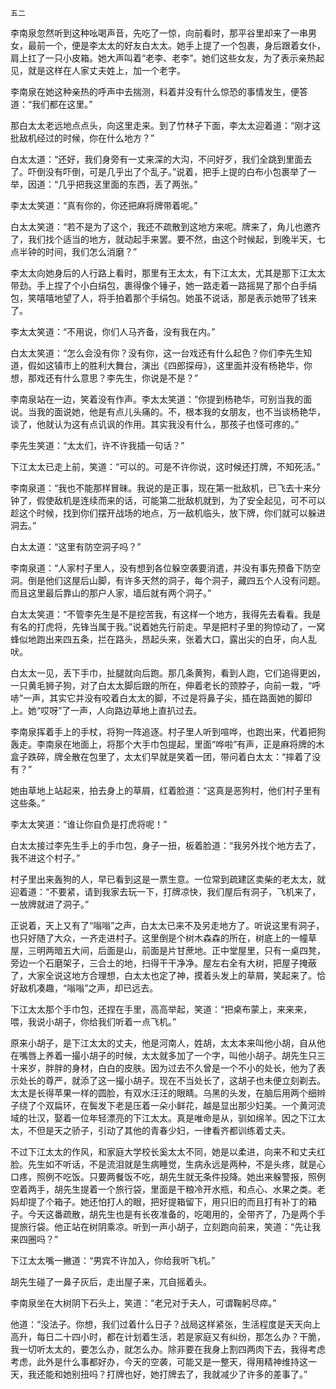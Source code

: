     五二 

   李南泉忽然听到这种吆喝声音，先吃了一惊，向前看时，那平谷里却来了一串男女，最前一个，便是李太太的好友白太太。她手上提了一个包裹，身后跟着女仆，肩上扛了一只小皮箱。她大声叫着“老李、老李”。她们这些女友，为了表示亲热起见，就是这样在人家丈夫姓上，加一个老字。

   李南泉在她这种亲热的呼声中去揣测，料着并没有什么惊恐的事情发生，便答道：“我们都在这里。”

   那白太太老远地点点头，向这里走来。到了竹林子下面，李太太迎着道：“刚才这批敌机经过的时候，你在什么地方？”

   白太太道：“还好，我们身旁有一丈来深的大沟，不问好歹，我们全跳到里面去了。吓倒没有吓倒，可是几乎出了个乱子。”说着，把手上提的白布小包裹举了一举，因道：“几乎把我这里面的东西，丢了两张。”

   李太太笑道：“真有你的，你还把麻将牌带着呢。”

   白太太笑道：“若不是为了这个，我还不疏散到这地方来呢。牌来了，角儿也邀齐了，我们找个适当的地方，就动起手来罢。要不然，由这个时候起，到晚半天，七点半钟的时间，我们怎么消磨？”

   李太太向她身后的人行路上看时，那里有王太太，有下江太太，尤其是那下江太太带劲。手上捏了个小白绢包，裹得像个锤子，她一路走着一路摇晃了那个白手绢包，笑嘻嘻地望了人，将手拍着那个手绢包。她虽不说话，那是表示她带了钱来了。

   李太太笑道：“不用说，你们人马齐备，没有我在内。”

   白太太笑道：“怎么会没有你？没有你，这一台戏还有什么起色？你们李先生知道，假如这镇市上的胜利大舞台，演出《四郎探母》，这里面并没有杨艳华，你想，那戏还有什么意思？李先生，你说是不是？”

   李南泉站在一边，笑着没有作声。李太太笑道：“你提到杨艳华，可别当我的面说。当我的面说她，他是有点儿头痛的。不，根本我的女朋友，也不当谈杨艳华，谈了，他就认为这有点讥讽的作用。其实我没有什么，那孩子也怪可疼的。”

   李先生笑道：“太太们，许不许我插一句话？”

   下江太太已走上前，笑道：“可以的。可是不许你说，这时候还打牌，不知死活。”

   李南泉道：“我也不能那样冒昧。我说的是正事，现在第一批敌机，已飞去十来分钟了，假使敌机是连续而来的话，可能第二批敌机就到，为了安全起见，可不可以趁这个时候，找到你们摆开战场的地点，万一敌机临头，放下牌，你们就可以躲进洞去。”

   白太太道：“这里有防空洞子吗？”

   李南泉道：“人家村子里人，没有想到各位躲空袭要消遣，并没有事先预备下防空洞。倒是他们这屋后山脚，有许多天然的洞子，每个洞子，藏四五个人没有问题。而且这里最后靠山的那户人家，墙后就有两个洞子。”

   白太太笑道：“不管李先生是不是挖苦我，有这样一个地方，我得先去看看。我是有名的打虎将，先锋当属于我。”说着她先行前走。早是把村子里的狗惊动了，一窝蜂似地跑出来四五条，拦在路头，昂起头来，张着大口，露出尖的白牙，向人乱吠。

   白太太一见，丢下手巾，扯腿就向后跑。那几条黄狗，看到人跑，它们追得更凶，一只黄毛狮子狗，对了白太太脚后跟的所在，伸着老长的颈脖子，向前一栽，“呼哧”一声，其实它并没有咬着白太太的脚，不过是将鼻子尖，插在路面她的脚印上。她“哎呀”了一声，人向路边草地上直扒过去。

   李南泉挥着手上的手杖，将狗一阵追逐。村子里人听到喧哗，也跑出来，代着把狗轰走。李南泉在地面上，将那个大手巾包提起，里面“哗啦”有声，正是麻将牌的木盒子跌碎，牌全散在包里了，太太们早就是笑着一团，带问着白太太：“摔着了没有？”

   她由草地上站起来，拍去身上的草屑，红着脸道：“这真是恶狗村，他们村子里有这些条。”

   李太太笑道：“谁让你自负是打虎将呢！”

   白太太接过李先生手上的手巾包，身子一扭，板着脸道：“我另外找个地方去了，我不进这个村子。”

   村子里出来轰狗的人，早已看到这是一票生意。一位常到疏建区卖柴的老太太，就迎着道：“不要紧，请到我家去玩一下，打牌凉快，我们屋后有洞子，飞机来了，一放牌就进了洞子。”

   正说着，天上又有了“嗡嗡”之声，白太太已来不及另走地方了。听说这里有洞子，也只好随了大众，一齐走进村子。这里倒是个树木森森的所在，树底上的一幢草屋，三明两暗五大间，后面是山，前面是片甘蔗地。正中堂屋里，只有一桌四凳，旁边一个石磨架子，三合土的地，扫得干干净净。屋左右全有大树，把屋子掩蔽了，大家全说这地方合理想，白太太也定了神，摸着头发上的草屑，笑起来了。恰好敌机凑趣，“嗡嗡”之声，却已远去。

   下江太太那个手巾包，还捏在手里，高高举起，笑道：“把桌布蒙上，来来来，喂，我说小胡子，你给我们听着一点飞机。”

   原来小胡子，是下江太太的丈夫，他是河南人，姓胡，太太本来叫他小胡，自从他在嘴唇上养着一撮小胡子的时候，太太就多加了一个字，叫他小胡子。胡先生只三十来岁，胖胖的身材，白白的皮肤。因为过去不久曾是一个不小的处长，他为了表示处长的尊严，就添了这一撮小胡子。现在不当处长了，这胡子也未便立刻剃去。太太是长得苹果一样的圆脸，有双水汪汪的眼睛。乌黑的头发，在脑后用两个细辫子绕了个双扁环，在鬓发下老是压着一朵小鲜花，越是显出那少妇美。一个黄河流域的壮汉，娶着一位年轻漂亮的下江太太。真是唯命是从，驯如绵羊。因之下江太太，不但是天之骄子，引动了其他的青春少妇，一律看齐都训练着丈夫。

   不过下江太太的作风，和家庭大学校长奚太太不同，她是以柔进，向来不和丈夫红脸。先生如不听话，不是流泪就是生病睡觉，生病永远是两种，不是头疼，就是心口疼，照例不吃饭。只要两餐饭不吃，胡先生就无条件投降。她出来躲警报，照例空着两手，胡先生提着一个旅行袋，里面是干粮冷开水瓶，和点心、水果之类。老妈却提了个箱子。她还怕打人的眼，把好提箱留下，用只旧的而且打有补丁的箱子。今天这番疏散，胡先生也是有长夜准备的，吃喝用的，全带齐了，乃是两个手提旅行袋。他正站在树阴乘凉。听到一声小胡子，立刻跑向前来，笑道：“先让我来四圈吗？”

   下江太太嘴一撇道：“男宾不许加入，你给我听飞机。”

   胡先生碰了一鼻子灰后，走出屋子来，兀自摇着头。

   李南泉坐在大树阴下石头上，笑道：“老兄对于夫人，可谓鞠躬尽瘁。”

   他道：“没法子。你想，我们过着什么日子？战局这样紧张，生活程度是天天向上高升，每日二十四小时，都在计划着生活，若是家庭又有纠纷，那怎么办？干脆，我一切听太太的，要怎么办，就怎么办。除非要在我身上割四两肉下去，我得考虑考虑，此外是什么事都好办，今天的空袭，可能又是一整天，得用精神维持这一天，我还能和她别扭吗？打牌也好，她打牌去了，我就减少了许多的差事了。”

